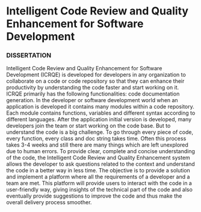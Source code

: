 # Intelligent Code Review and Quality Enhancement for Software Development
### DISSERTATION
Intelligent Code Review and Quality Enhancement for Software Development (ICRQE) is
developed for developers in any organization to collaborate on a code or code
repository so that they can enhance their productivity by understanding the code faster
and start working on it. ICRQE primarily has the following functionalities: code
documentation generation.
In the developer or software development world when an application is developed it
contains many modules within a code repository. Each module contains functions,
variables and different syntax according to different languages. After the application
initial version is developed, many developers join the team or start working on the code
base. But to understand the code is a big challenge. To go through every piece of code,
every function, every class and doc string takes time. Often this process takes 3-4
weeks and still there are many things which are left unexplored due to human errors.
To provide clear, complete and concise understanding of the code, the Intelligent Code
Review and Quality Enhancement system allows the developer to ask questions related
to the context and understand the code in a better way in less time.
The objective is to provide a solution and implement a platform where all the
requirements of a developer and a team are met. This platform will provide users to
interact with the code in a user-friendly way, giving insights of the technical part of the
code and also eventually provide suggestions to improve the code and thus make the
overall delivery process smoother.